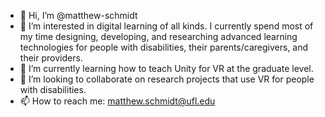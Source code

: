 - 👋 Hi, I’m @matthew-schmidt
- 👀 I’m interested in digital learning of all kinds. I currently spend most of my time designing, developing, and researching advanced learning technologies for people with disabilities, their parents/caregivers, and their providers.
- 🌱 I’m currently learning how to teach Unity for VR at the graduate level.
- 💞️ I’m looking to collaborate on research projects that use VR for people with disabilities.
- 📫 How to reach me: matthew.schmidt@ufl.edu

<!---
matthew-schmidt/matthew-schmidt is a ✨ special ✨ repository because its `README.md` (this file) appears on your GitHub profile.
You can click the Preview link to take a look at your changes.
--->
